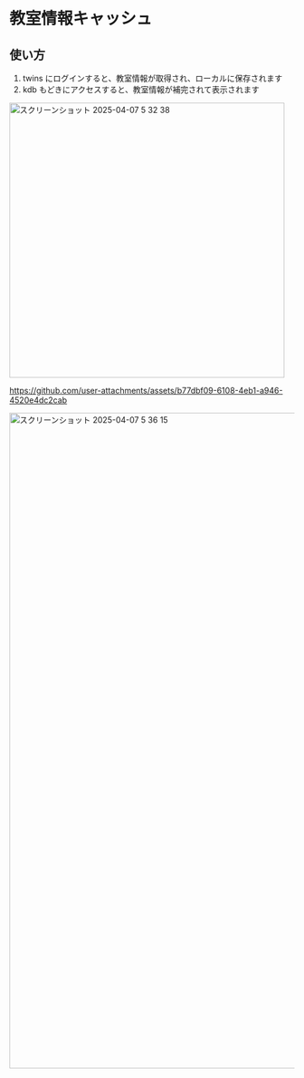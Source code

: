 # 教室情報キャッシュ

## 使い方

1. twins にログインすると、教室情報が取得され、ローカルに保存されます
2. kdb もどきにアクセスすると、教室情報が補完されて表示されます

<img width="486" alt="スクリーンショット 2025-04-07 5 32 38" src="https://github.com/user-attachments/assets/7e5c5f64-50e3-48ce-9f22-fd1a18aab485" />


https://github.com/user-attachments/assets/b77dbf09-6108-4eb1-a946-4520e4dc2cab


<img width="1159" alt="スクリーンショット 2025-04-07 5 36 15" src="https://github.com/user-attachments/assets/60ea11e3-db30-4ce7-a541-5338d01e7fdf" />
